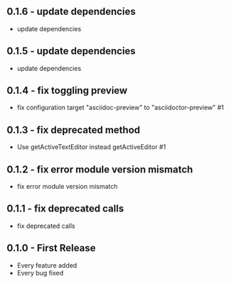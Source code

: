## 0.1.6 - update dependencies
* update dependencies

## 0.1.5 - update dependencies
* update dependencies

## 0.1.4 - fix toggling preview
* fix configuration target "asciidoc-preview" to "asciidoctor-preview" #1

## 0.1.3 - fix deprecated method
* Use getActiveTextEditor instead getActiveEditor #1

## 0.1.2 - fix error module version mismatch
* fix error module version mismatch

## 0.1.1 - fix deprecated calls
* fix deprecated calls

## 0.1.0 - First Release
* Every feature added
* Every bug fixed
